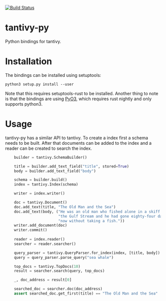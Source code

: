 [![Build Status](https://travis-ci.org/tantivy-search/tantivy-py.svg?branch=master)](https://travis-ci.org/tantivy-search/tantivy-py)

tantivy-py
==========

Python bindings for tantivy.


# Installation

The bindings can be installed using setuptools:

    python3 setup.py install --user

Note that this requires setuptools-rust to be installed. Another thing to note
is that the bindings are using [PyO3](https://github.com/PyO3/pyo3), which
requires rust nightly and only supports python3.

# Usage

tantivy-py has a similar API to tantivy. To create a index first a schema
needs to be built. After that documents can be added to the index and a reader
can be created to search the index.

```python
    builder = tantivy.SchemaBuilder()

    title = builder.add_text_field("title", stored=True)
    body = builder.add_text_field("body")

    schema = builder.build()
    index = tantivy.Index(schema)

    writer = index.writer()

    doc = tantivy.Document()
    doc.add_text(title, "The Old Man and the Sea")
    doc.add_text(body, ("He was an old man who fished alone in a skiff in"
                        "the Gulf Stream and he had gone eighty-four days "
                        "now without taking a fish."))
    writer.add_document(doc)
    writer.commit()
    
    reader = index.reader()
    searcher = reader.searcher()

    query_parser = tantivy.QueryParser.for_index(index, [title, body])
    query = query_parser.parse_query("sea whale")

    top_docs = tantivy.TopDocs(10)
    result = searcher.search(query, top_docs)

    _, doc_address = result[0]

    searched_doc = searcher.doc(doc_address)
    assert searched_doc.get_first(title) == "The Old Man and the Sea"
```
